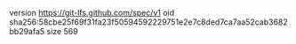 version https://git-lfs.github.com/spec/v1
oid sha256:58cbe25f69f31fa23f50594592229751e2e7c8ded7ca7aa52cab3682bb29afa5
size 569
